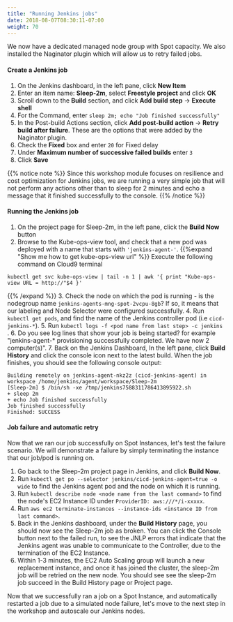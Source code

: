 ```yaml
---
title: "Running Jenkins jobs"
date: 2018-08-07T08:30:11-07:00
weight: 70
---
```


We now have a dedicated managed node group with Spot capacity. We also installed the Naginator plugin which will allow us to retry failed jobs.

#### Create a Jenkins job
1. On the Jenkins dashboard, in the left pane, click **New Item**
2. Enter an item name: **Sleep-2m**, select **Freestyle project** and click **OK**
3. Scroll down to the **Build** section, and click **Add build step** -> **Execute shell**
4. For the Command, enter `sleep 2m; echo "Job finished successfully"`
5. In the Post-build Actions section, click **Add post-build action** -> **Retry build after failure**. These are the options that were added by the Naginator plugin.
6. Check the **Fixed** box and enter `20` for Fixed delay
7. Under **Maximum number of successive failed builds** enter `3`
8. Click **Save**

{{% notice note %}}
Since this workshop module focuses on resilience and cost optimization for Jenkins jobs, we are running a very simple job that will not perform any actions other than to sleep for 2 minutes and echo a message that it finished successfully to the console.
{{% /notice %}}

#### Running the Jenkins job
1. On the project page for Sleep-2m, in the left pane, click the **Build Now** button
2. Browse to the Kube-ops-view tool, and check that a new pod was deployed with a name that starts with `'jenkins-agent-'`.
{{%expand "Show me how to get kube-ops-view url" %}}
Execute the following command on Cloud9 terminal
```
kubectl get svc kube-ops-view | tail -n 1 | awk '{ print "Kube-ops-view URL = http://"$4 }'
```
{{% /expand %}}
3. Check the node on which the pod is running - is the nodegroup name `jenkins-agents-mng-spot-2vcpu-8gb`? If so, it means that our labeling and Node Selector were configured successfully.
4. Run `kubectl get pods`, and find the name of the Jenkins controller pod (i.e `cicd-jenkins-*`).
5. Run `kubectl logs -f <pod name from last step> -c jenkins `.
6. Do you see log lines that show your job is being started? for example "jenkins-agent-* provisioning successfully completed. We have now 2 computer(s)".
7. Back on the Jenkins Dashboard, In the left pane, click **Build History** and click the console icon next to the latest build. When the job finishes, you should see the following console output:

```
Building remotely on jenkins-agent-nkz2z (cicd-jenkins-agent) in workspace /home/jenkins/agent/workspace/Sleep-2m
[Sleep-2m] $ /bin/sh -xe /tmp/jenkins7588311786413895922.sh
+ sleep 2m
+ echo Job finished successfully
Job finished successfully
Finished: SUCCESS
```

#### Job failure and automatic retry
Now that we ran our job successfully on Spot Instances, let's test the failure scenario. We will demonstrate a failure by simply terminating the instance that our job/pod is running on.

1. Go back to the Sleep-2m project page in Jenkins, and click **Build Now**.
2. Run `kubectl get po --selector jenkins/cicd-jenkins-agent=true -o wide` to find the Jenkins agent pod and the node on which it is running.
3. Run `kubectl describe node <node name from the last command>` to find the node's EC2 Instance ID under `ProviderID: aws:///*/i-xxxxx`.
4. Run `aws ec2 terminate-instances --instance-ids <instance ID from last command>`.
5. Back in the Jenkins dashboard, under the **Build History** page, you should now see the Sleep-2m job as broken. You can click the Console button next to the failed run, to see the JNLP errors that indicate that the Jenkins agent was unable to communicate to the Controller, due to the termination of the EC2 Instance.
6. Within 1-3 minutes, the EC2 Auto Scaling group will launch a new replacement instance, and once it has joined the cluster, the sleep-2m job will be retried on the new node. You should see see the sleep-2m job succeed in the Build History page or Project page.

Now that we successfully ran a job on a Spot Instance, and automatically restarted a job due to a simulated node failure, let's move to the next step in the workshop and autoscale our Jenkins nodes.

